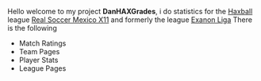 Hello welcome to my project **DanHAXGrades**, i do statistics for the [Haxball](https://www.haxball.com/play) league [Real Soccer Mexico X11](https://discord.gg/SK8RQZX7vG) and formerly the league [Exanon Liga](https://www.haxball.com/play)
There is the following
- Match Ratings
- Team Pages
- Player Stats
- League Pages
